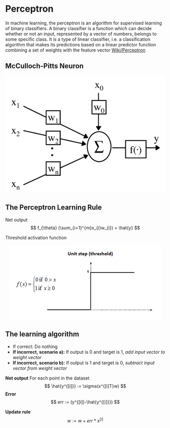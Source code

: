# Perceptron

In machine learning, the perceptron is an algorithm for supervised learning of binary classifiers. A binary classifier is a function which can decide whether or not an input, represented by a vector of numbers, belongs to some specific class. It is a type of linear classifier, i.e. a classification algorithm that makes its predictions based on a linear predictor function combining a set of weights with the feature vector [Wiki/Perceptron](https://www.wikiwand.com/en/Perceptron)

## McCulloch-Pitts Neuron
<p align="center">
  <img src="images/The-McCulloch-Pitts-Neuron.png" />
</p>

## The Perceptron Learning Rule
Net output
$$
f_{\theta} (\sum_{i=1}^{m}x_{i}w_{i}) = \hat{y}
$$

Threshold activation function
<p align="center">
  <img src="images/ANN_Unit_step.png" />
</p>

## The learning algorithm
* If correct: Do nothing
* **If incorrect, scenario a):** If output is 0 and target is 1, *add input vector to weight vector*
* **If incorrect, scenario b):** If output is 1 and target is 0, *subtract input vector from weight vector*


**Net output** For each point in the dataset
$$
\hat{y^{[i]}} := \sigma(x^{[i]T}w)
$$
**Error**
$$
err := (y^{[i]}-\hat{y^{[i]}})
$$

**Update rule**
$$
w:=w+err*x^{[i]}
$$
